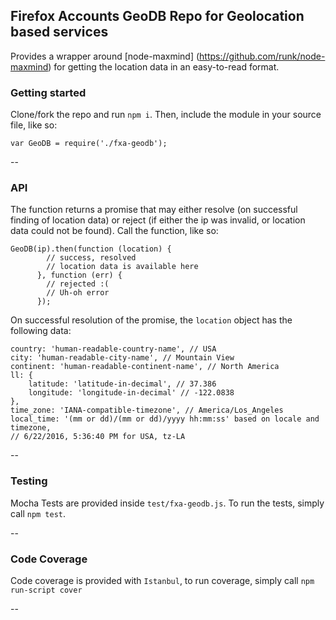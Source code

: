## Firefox Accounts GeoDB Repo for Geolocation based services
Provides a wrapper around [node-maxmind] (https://github.com/runk/node-maxmind) for getting the location data in an easy-to-read format.

### Getting started
Clone/fork the repo and run `npm i`. Then, include the module in your source file, like so:

```
var GeoDB = require('./fxa-geodb');
```
--
### API
The function returns a promise that may either resolve (on successful finding of location data) or reject (if either the ip was invalid, or location data could not be found). Call the function, like so:

```
GeoDB(ip).then(function (location) {
		// success, resolved
		// location data is available here
      }, function (err) {
      	// rejected :(
      	// Uh-oh error
      });
```

On successful resolution of the promise, the `location` object has the following data:

```
country: 'human-readable-country-name', // USA
city: 'human-readable-city-name', // Mountain View
continent: 'human-readable-continent-name', // North America
ll: {
	latitude: 'latitude-in-decimal', // 37.386
	longitude: 'longitude-in-decimal' // -122.0838
},
time_zone: 'IANA-compatible-timezone', // America/Los_Angeles
local_time: '(mm or dd)/(mm or dd)/yyyy hh:mm:ss' based on locale and timezone, 
// 6/22/2016, 5:36:40 PM for USA, tz-LA

```
--

### Testing
Mocha Tests are provided inside `test/fxa-geodb.js`. To run the tests, simply call `npm test`.

--
### Code Coverage
Code coverage is provided with `Istanbul`, to run coverage, simply call `npm run-script cover`

--
